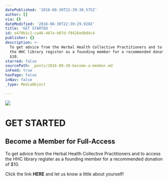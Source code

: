 ```yaml
---
datePublished: '2016-08-30T22:39:30.575Z'
author: []
via: {}
dateModified: '2016-08-30T22:39:29.920Z'
title: 'GET STARTED '
id: e470b1c1-ca46-467a-b07d-f8426edb84c4
publisher: {}
description: >-
  To get advice from the Herbal Health Collective Practitioners and to access
  the HHC library register as a founding member for a recommended donation of
  $10.
starred: false
sourcePath: _posts/2016-08-30-become-a-member.md
inFeed: true
hasPage: false
inNav: false
_type: MediaObject

---
```

![](https://the-grid-user-content.s3-us-west-2.amazonaws.com/eba6012f-537e-4b1c-b71e-989aea607174.jpg)

# GET STARTED 

## Become a Member for Full-Access

To get advice from the Herbal Health Collective Practitioners and to access the HHC library register as a founding member for a recommended donation of $10\.

Click the link **HERE** and let us know a little about yourself!